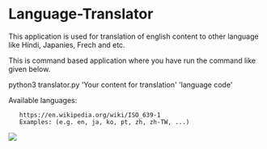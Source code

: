 # Language-Translator

This application is used for translation of english content to other language like Hindi, Japanies, Frech and etc.

This is command based application where you have run the command like given below.

python3 translator.py 'Your content for translation' 'language code'

Available languages:

       https://en.wikipedia.org/wiki/ISO_639-1
       Examples: (e.g. en, ja, ko, pt, zh, zh-TW, ...)
       

<img src="https://drive.google.com/file/d/1NM5l4xxMRvwV9Z8plWMutBTmmuY0Jqi1/view?usp=sharing"/>
